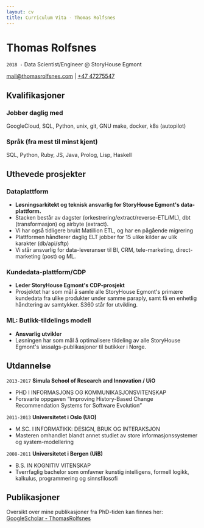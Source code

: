 ```yaml
---
layout: cv
title: Curriculum Vita - Thomas Rolfsnes
---
```

# Thomas Rolfsnes
`2018 -`
Data Scientist/Engineer @ StoryHouse Egmont

<div id="webaddress">
<a href="mail@thomasrolfsnes.com">mail@thomasrolfsnes.com</a>
  | <a href="tel:+47 47275547">+47 47275547</a>
</div>

## Kvalifikasjoner

### Jobber daglig med
GoogleCloud, SQL, Python, unix, git, GNU make, docker, k8s (autopilot)

### Språk (fra mest til minst kjent)
SQL, Python, Ruby, JS, Java, Prolog, Lisp, Haskell

## Uthevede prosjekter

### Dataplattform

- __Løsningsarkitekt og teknisk ansvarlig for StoryHouse Egmont's data-plattform.__
- Stacken består av dagster (orkestrering/extract/reverse-ETL/ML), dbt (transformasjon) og airbyte (extract).
- Vi har også tidligere brukt Matillion ETL, og har en pågående migrering
- Plattformen håndterer daglig ELT jobber for 15 ulike kilder av ulik karakter (db/api/sftp)
- Vi står ansvarlig for data-leveranser til BI, CRM, tele-marketing, direct-marketing (post) og ML.

### Kundedata-plattform/CDP

- __Leder StoryHouse Egmont's CDP-prosjekt__
- Prosjektet har som mål å samle alle StoryHouse Egmont's primære kundedata fra ulike produkter under samme paraply, samt få en enhetlig håndtering av samtykker. S360 står for utvikling.

### ML: Butikk-tildelings modell

- __Ansvarlig utvikler__
- Løsningen har som mål å optimalisere tildeling av alle StoryHouse Egmont's løssalgs-publikasjoner til butikker i Norge.


## Utdannelse

`2013-2017`
__Simula School of Research and Innovation / UiO__
- PHD I INFORMASJONS OG KOMMUNIKASJONSVITENSKAP
- Forsvarte oppgaven “Improving History-Based Change Recommendation Systems for Software Evolution”

`2011-2013`
__Universitetet i Oslo (UiO)__
- M.SC. I INFORMATIKK: DESIGN, BRUK OG INTERAKSJON
- Masteren omhandlet blandt annet studiet av store informasjonssystemer og system-modellering

`2008-2011`
__Universitetet i Bergen (UiB)__
- B.S. IN KOGNITIV VITENSKAP
- Tverrfaglig bachelor som omfavner kunstig intelligens, formell logikk, kalkulus, programmering og sinnsfilosofi



## Publikasjoner

Oversikt over mine publikasjoner fra PhD-tiden kan finnes her: [GoogleScholar - ThomasRolfsnes](https://scholar.google.com/scholar?hl=en&as_sdt=0%2C5&q=Thomas+Rolfsnes&btnG=) 

<!-- ### Footer

Sist Oppdatert: Jan. 2023
-->

